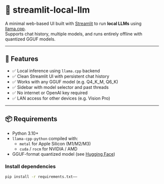 
# 🧠 streamlit-local-llm

A minimal web-based UI built with [Streamlit](https://streamlit.io/) to run **local LLMs** using [llama.cpp](https://github.com/ggerganov/llama.cpp).  
Supports chat history, multiple models, and runs entirely offline with quantized GGUF models.

---

## 🚀 Features

- ✅ Local inference using `llama.cpp` backend
- ✅ Clean Streamlit UI with persistent chat history
- ✅ Works with any GGUF model (e.g. Q4_K_M, Q6_K)
- ✅ Sidebar with model selector and past threads
- ✅ No internet or OpenAI key required
- ✅ LAN access for other devices (e.g. Vision Pro)

---

## 📦 Requirements

- Python 3.10+
- `llama-cpp-python` compiled with:
  - `metal` for Apple Silicon (M1/M2/M3)
  - `cuda` / `rocm` for NVIDIA / AMD
- GGUF-format quantized model (see [Hugging Face](https://huggingface.co/collections/ggml/gguf-models-656464cd5f7413fbb7b5fcb3))

### Install dependencies

```bash
pip install -r requirements.txt––
